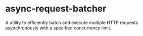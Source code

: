 # async-request-batcher
A utility to efficiently batch and execute multiple HTTP requests asynchronously with a specified concurrency limit.
